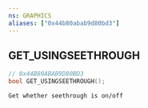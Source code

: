 ```yaml
---
ns: GRAPHICS
aliases: ["0x44b80abab9d80bd3"]
---
```

## GET_USINGSEETHROUGH

```c
// 0x44B80ABAB9D80BD3
bool GET_USINGSEETHROUGH();
```

```
Get whether seethrough is on/off
```
